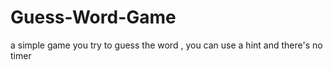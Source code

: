 # Guess-Word-Game
a simple game you try to guess the word , you can use a hint and there's no timer 
